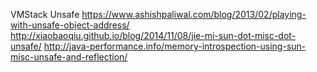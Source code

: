 VMStack
Unsafe
https://www.ashishpaliwal.com/blog/2013/02/playing-with-unsafe-object-address/
http://xiaobaoqiu.github.io/blog/2014/11/08/jie-mi-sun-dot-misc-dot-unsafe/
http://java-performance.info/memory-introspection-using-sun-misc-unsafe-and-reflection/